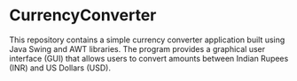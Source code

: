 # CurrencyConverter
This repository contains a simple currency converter application built using Java Swing and AWT libraries. The program provides a graphical user interface (GUI) that allows users to convert amounts between Indian Rupees (INR) and US Dollars (USD). 

